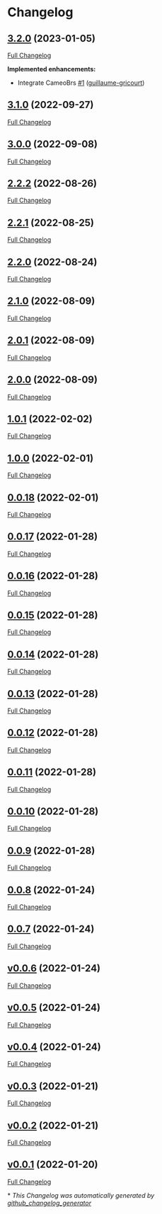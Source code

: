 # Changelog

## [3.2.0](https://github.com/brsynth/straindesign/tree/3.2.0) (2023-01-05)

[Full Changelog](https://github.com/brsynth/straindesign/compare/3.1.0...3.2.0)

**Implemented enhancements:**

- Integrate CameoBrs [\#1](https://github.com/brsynth/straindesign/pull/1) ([guillaume-gricourt](https://github.com/guillaume-gricourt))

## [3.1.0](https://github.com/brsynth/straindesign/tree/3.1.0) (2022-09-27)

[Full Changelog](https://github.com/brsynth/straindesign/compare/3.0.0...3.1.0)

## [3.0.0](https://github.com/brsynth/straindesign/tree/3.0.0) (2022-09-08)

[Full Changelog](https://github.com/brsynth/straindesign/compare/2.2.2...3.0.0)

## [2.2.2](https://github.com/brsynth/straindesign/tree/2.2.2) (2022-08-26)

[Full Changelog](https://github.com/brsynth/straindesign/compare/2.2.1...2.2.2)

## [2.2.1](https://github.com/brsynth/straindesign/tree/2.2.1) (2022-08-25)

[Full Changelog](https://github.com/brsynth/straindesign/compare/2.2.0...2.2.1)

## [2.2.0](https://github.com/brsynth/straindesign/tree/2.2.0) (2022-08-24)

[Full Changelog](https://github.com/brsynth/straindesign/compare/2.1.0...2.2.0)

## [2.1.0](https://github.com/brsynth/straindesign/tree/2.1.0) (2022-08-09)

[Full Changelog](https://github.com/brsynth/straindesign/compare/2.0.1...2.1.0)

## [2.0.1](https://github.com/brsynth/straindesign/tree/2.0.1) (2022-08-09)

[Full Changelog](https://github.com/brsynth/straindesign/compare/2.0.0...2.0.1)

## [2.0.0](https://github.com/brsynth/straindesign/tree/2.0.0) (2022-08-09)

[Full Changelog](https://github.com/brsynth/straindesign/compare/1.0.1...2.0.0)

## [1.0.1](https://github.com/brsynth/straindesign/tree/1.0.1) (2022-02-02)

[Full Changelog](https://github.com/brsynth/straindesign/compare/1.0.0...1.0.1)

## [1.0.0](https://github.com/brsynth/straindesign/tree/1.0.0) (2022-02-01)

[Full Changelog](https://github.com/brsynth/straindesign/compare/0.0.18...1.0.0)

## [0.0.18](https://github.com/brsynth/straindesign/tree/0.0.18) (2022-02-01)

[Full Changelog](https://github.com/brsynth/straindesign/compare/0.0.17...0.0.18)

## [0.0.17](https://github.com/brsynth/straindesign/tree/0.0.17) (2022-01-28)

[Full Changelog](https://github.com/brsynth/straindesign/compare/0.0.16...0.0.17)

## [0.0.16](https://github.com/brsynth/straindesign/tree/0.0.16) (2022-01-28)

[Full Changelog](https://github.com/brsynth/straindesign/compare/0.0.15...0.0.16)

## [0.0.15](https://github.com/brsynth/straindesign/tree/0.0.15) (2022-01-28)

[Full Changelog](https://github.com/brsynth/straindesign/compare/0.0.14...0.0.15)

## [0.0.14](https://github.com/brsynth/straindesign/tree/0.0.14) (2022-01-28)

[Full Changelog](https://github.com/brsynth/straindesign/compare/0.0.13...0.0.14)

## [0.0.13](https://github.com/brsynth/straindesign/tree/0.0.13) (2022-01-28)

[Full Changelog](https://github.com/brsynth/straindesign/compare/0.0.12...0.0.13)

## [0.0.12](https://github.com/brsynth/straindesign/tree/0.0.12) (2022-01-28)

[Full Changelog](https://github.com/brsynth/straindesign/compare/0.0.11...0.0.12)

## [0.0.11](https://github.com/brsynth/straindesign/tree/0.0.11) (2022-01-28)

[Full Changelog](https://github.com/brsynth/straindesign/compare/0.0.10...0.0.11)

## [0.0.10](https://github.com/brsynth/straindesign/tree/0.0.10) (2022-01-28)

[Full Changelog](https://github.com/brsynth/straindesign/compare/0.0.9...0.0.10)

## [0.0.9](https://github.com/brsynth/straindesign/tree/0.0.9) (2022-01-28)

[Full Changelog](https://github.com/brsynth/straindesign/compare/0.0.8...0.0.9)

## [0.0.8](https://github.com/brsynth/straindesign/tree/0.0.8) (2022-01-24)

[Full Changelog](https://github.com/brsynth/straindesign/compare/0.0.7...0.0.8)

## [0.0.7](https://github.com/brsynth/straindesign/tree/0.0.7) (2022-01-24)

[Full Changelog](https://github.com/brsynth/straindesign/compare/v0.0.6...0.0.7)

## [v0.0.6](https://github.com/brsynth/straindesign/tree/v0.0.6) (2022-01-24)

[Full Changelog](https://github.com/brsynth/straindesign/compare/v0.0.5...v0.0.6)

## [v0.0.5](https://github.com/brsynth/straindesign/tree/v0.0.5) (2022-01-24)

[Full Changelog](https://github.com/brsynth/straindesign/compare/v0.0.4...v0.0.5)

## [v0.0.4](https://github.com/brsynth/straindesign/tree/v0.0.4) (2022-01-24)

[Full Changelog](https://github.com/brsynth/straindesign/compare/v0.0.3...v0.0.4)

## [v0.0.3](https://github.com/brsynth/straindesign/tree/v0.0.3) (2022-01-21)

[Full Changelog](https://github.com/brsynth/straindesign/compare/v0.0.2...v0.0.3)

## [v0.0.2](https://github.com/brsynth/straindesign/tree/v0.0.2) (2022-01-21)

[Full Changelog](https://github.com/brsynth/straindesign/compare/v0.0.1...v0.0.2)

## [v0.0.1](https://github.com/brsynth/straindesign/tree/v0.0.1) (2022-01-20)

[Full Changelog](https://github.com/brsynth/straindesign/compare/bf4b682794642a300f8e4eac8180a6f0fd26ec6a...v0.0.1)



\* *This Changelog was automatically generated by [github_changelog_generator](https://github.com/github-changelog-generator/github-changelog-generator)*
